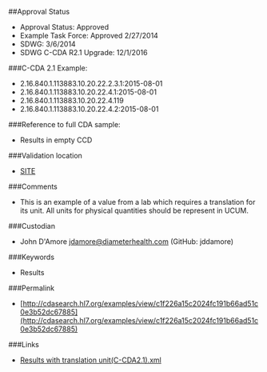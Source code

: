 ##Approval Status 

* Approval Status: Approved
* Example Task Force: Approved 2/27/2014
* SDWG: 3/6/2014
* SDWG C-CDA R2.1 Upgrade: 12/1/2016    

###C-CDA 2.1 Example: 

* 2.16.840.1.113883.10.20.22.2.3.1:2015-08-01
* 2.16.840.1.113883.10.20.22.4.1:2015-08-01
* 2.16.840.1.113883.10.20.22.4.119
* 2.16.840.1.113883.10.20.22.4.2:2015-08-01

###Reference to full CDA sample:
* Results in empty CCD


###Validation location

* [SITE](https://sitenv.org/c-cda-validator)


###Comments

* This is an example of a value from a lab which requires a translation for its unit. All units for physical quantities should be represent in UCUM.

###Custodian

* John D'Amore jdamore@diameterhealth.com (GitHub: jddamore)



###Keywords

* Results

###Permalink 

* [http://cdasearch.hl7.org/examples/view/c1f226a15c2024fc191b66ad51c0e3b52dc67885](http://cdasearch.hl7.org/examples/view/c1f226a15c2024fc191b66ad51c0e3b52dc67885)

###Links 

* [Results with translation unit(C-CDA2.1).xml](https://github.com/HL7/C-CDA-Examples/tree/master/Results/Results%20with%20translation%20unit/Results%20with%20translation%20unit%28C-CDA2.1%29.xml)
